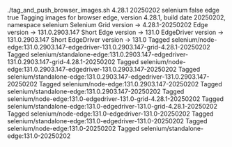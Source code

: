 ./tag_and_push_browser_images.sh 4.28.1 20250202 selenium false edge true
Tagging images for browser edge, version 4.28.1, build date 20250202, namespace selenium
Selenium Grid version -> 4.28.1-20250202
Edge version -> 131.0.2903.147
Short Edge version -> 131.0
EdgeDriver version -> 131.0.2903.147
Short EdgeDriver version -> 131.0
Tagged selenium/node-edge:131.0.2903.147-edgedriver-131.0.2903.147-grid-4.28.1-20250202
Tagged selenium/standalone-edge:131.0.2903.147-edgedriver-131.0.2903.147-grid-4.28.1-20250202
Tagged selenium/node-edge:131.0.2903.147-edgedriver-131.0.2903.147-20250202
Tagged selenium/standalone-edge:131.0.2903.147-edgedriver-131.0.2903.147-20250202
Tagged selenium/node-edge:131.0.2903.147-20250202
Tagged selenium/standalone-edge:131.0.2903.147-20250202
Tagged selenium/node-edge:131.0-edgedriver-131.0-grid-4.28.1-20250202
Tagged selenium/standalone-edge:131.0-edgedriver-131.0-grid-4.28.1-20250202
Tagged selenium/node-edge:131.0-edgedriver-131.0-20250202
Tagged selenium/standalone-edge:131.0-edgedriver-131.0-20250202
Tagged selenium/node-edge:131.0-20250202
Tagged selenium/standalone-edge:131.0-20250202
